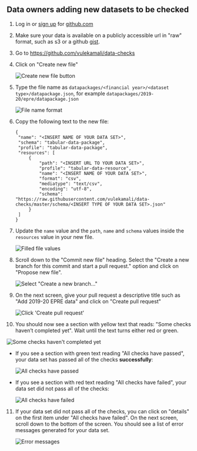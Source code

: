Data owners adding new datasets to be checked
---------------------------------------------
1. Log in or [sign up](https://github.com/join?source=header-home) for [github.com](https://github.com/)
2. Make sure your data is available on a publicly accessible url in "raw" format, such as s3 or a github [gist](https://gist.github.com/).
3. Go to https://github.com/vulekamali/data-checks
4. Click on "Create new file"

   ![Create new file button](https://github.com/vulekamali/data-checks/raw/delena-how-to-upload/docs/images/create-new-file-button.png "Create new file button")

5. Type the file name as `datapackages/<financial year>/<dataset type>/datapackage.json`, for example `datapackages/2019-20/epre/datapackage.json`

   ![File name format](https://github.com/vulekamali/data-checks/raw/delena-how-to-upload/docs/images/file-name.png "File name format")

6. Copy the following text to the new file:

   ```
   {
    "name": "<INSERT NAME OF YOUR DATA SET>",
    "schema": "tabular-data-package",
    "profile": "tabular-data-package",
    "resources": [
        {
            "path": "<INSERT URL TO YOUR DATA SET>",
            "profile": "tabular-data-resource",
            "name": "<INSERT NAME OF YOUR DATA SET>",
            "format": "csv",
            "mediatype": "text/csv",
            "encoding": "utf-8",
            "schema": "https://raw.githubusercontent.com/vulekamali/data-checks/master/schema/<INSERT TYPE OF YOUR DATA SET>.json"
        }
    ]
   }
   ```

7. Update the `name` value and the `path`, `name` and `schema` values inside the `resources` value in your new file.

   ![Filled file values](https://github.com/vulekamali/data-checks/raw/delena-how-to-upload/docs/images/file-values.png "Filled file values")

8. Scroll down to the "Commit new file" heading. Select the "Create a new branch for this commit and start a pull request." option and click on "Propose new file".

   ![Select "Create a new branch..."](https://github.com/vulekamali/data-checks/raw/delena-how-to-upload/docs/images/commit-new-file.png "Select 'Create a new branch...'")

9. On the next screen, give your pull request a descriptive title such as "Add 2019-20 EPRE data" and click on "Create pull request"

   ![Click 'Create pull request'](https://github.com/vulekamali/data-checks/raw/delena-how-to-upload/docs/images/pull-request.png "Click 'Create pull request'")

10. You should now see a section with yellow text that reads: "Some checks haven’t completed yet". Wait until the text turns either red or green.

   ![Some checks haven't completed yet](https://github.com/vulekamali/data-checks/raw/delena-how-to-upload/docs/images/checks-havent-completed.png "Some checks haven't completed yet")

  - If you see a section with green text reading "All checks have passed", your data set has passed all of the checks **successfully**:

     ![All checks have passed](https://github.com/vulekamali/data-checks/raw/delena-how-to-upload/docs/images/success.png "All checks have passed")

  - If you see a section with red text reading "All checks have failed", your data set did not pass all of the checks:

     ![All checks have failed](https://github.com/vulekamali/data-checks/raw/delena-how-to-upload/docs/images/failure.png "All checks have failed")

11. If your data set did not pass all of the checks, you can click on "details" on the first item under "All checks have failed". On the next screen, scroll down to the bottom of the screen. You should see a list of error messages generated for your data set.

     ![Error messages](https://github.com/vulekamali/data-checks/raw/delena-how-to-upload/docs/images/errors.png "Error messages")
